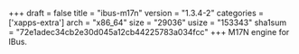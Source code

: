 +++
draft = false
title = "ibus-m17n"
version = "1.3.4-2"
categories = ['xapps-extra']
arch = "x86_64"
size = "29036"
usize = "153343"
sha1sum = "72e1adec34cb2e30d045a12cb44225783a034fcc"
+++
M17N engine for IBus.
